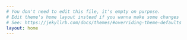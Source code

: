 ```yaml
---
# You don't need to edit this file, it's empty on purpose.
# Edit theme's home layout instead if you wanna make some changes
# See: https://jekyllrb.com/docs/themes/#overriding-theme-defaults
layout: home
---
```

<!-- {% for item in menus %} -->
<!--   {{ lists[0] }} -->
<!-- {% endfor %} -->
